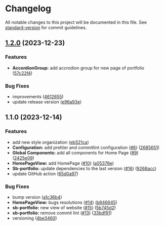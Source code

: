 # Changelog

All notable changes to this project will be documented in this file. See [standard-version](https://github.com/conventional-changelog/standard-version) for commit guidelines.

## [1.2.0](https://github.com/stefanBid/sb-portfolio/compare/v1.1.0...v1.2.0) (2023-12-23)

### Features

- **AccordionGroup:** add accrodion group for new page of portfolio ([57c22f4](https://github.com/stefanBid/sb-portfolio/commit/57c22f40615b2e1fb526cd6afdc080093e4575cb))

### Bug Fixes

- improvements ([4612655](https://github.com/stefanBid/sb-portfolio/commit/46126556e78217b41d201fb798a6f7d8ea53ab6e))
- update release version ([e96a93e](https://github.com/stefanBid/sb-portfolio/commit/e96a93e50a4902ad9b2e7532ee370b62cf9f3562))

## 1.1.0 (2023-12-14)

### Features

- add new style organization ([eb521ca](https://github.com/stefanBid/sb-portfolio/commit/eb521ca16a4442ed39306f61f6c1f2fbef389b0f))
- **Configuration:** add prettier and commitlint configuration ([#6](https://github.com/stefanBid/sb-portfolio/issues/6)) ([2685651](https://github.com/stefanBid/sb-portfolio/commit/2685651205b2b07fb307ac673478b95c999ac19f))
- **Global Components:** add all components for Home Page ([#9](https://github.com/stefanBid/sb-portfolio/issues/9)) ([2425e09](https://github.com/stefanBid/sb-portfolio/commit/2425e09f04b372152bd131f2c3c6f4a3db69d1ca))
- **HomePageView:** add HomePage ([#10](https://github.com/stefanBid/sb-portfolio/issues/10)) ([a05376e](https://github.com/stefanBid/sb-portfolio/commit/a05376e6dcd66bcb52986ade574f04882eba490b))
- **Sb-portfolio:** update dependencies to the last version ([#16](https://github.com/stefanBid/sb-portfolio/issues/16)) ([9268acc](https://github.com/stefanBid/sb-portfolio/commit/9268acc6b7b72dfe67fb4c1f2f1aa1df3fce35e9))
- update GitHub action ([65d0a97](https://github.com/stefanBid/sb-portfolio/commit/65d0a97c66a653acd5cd0aaf0c62675e755e0cb2))

### Bug Fixes

- bump version ([a1c36b4](https://github.com/stefanBid/sb-portfolio/commit/a1c36b47a369b885537d8422a2ba5e3d8137384f))
- **HomePageView:** bugs resolutions ([#14](https://github.com/stefanBid/sb-portfolio/issues/14)) ([b846645](https://github.com/stefanBid/sb-portfolio/commit/b846645ecef1bf6a0f107626062557127f7d72d2))
- **sb-portfolio:** new view of website ([#15](https://github.com/stefanBid/sb-portfolio/issues/15)) ([5b745d2](https://github.com/stefanBid/sb-portfolio/commit/5b745d27f1eeb369f5e19f0ff34dee15e8f3baaa))
- **sb-portfolio:** remove commit lint ([#13](https://github.com/stefanBid/sb-portfolio/issues/13)) ([33bdf91](https://github.com/stefanBid/sb-portfolio/commit/33bdf917284cb29b0af32a6114d94cf874073060))
- versioning ([4be3460](https://github.com/stefanBid/sb-portfolio/commit/4be34602fce23a96ba595e7fc23f181741851583))
